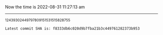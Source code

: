 Now the time is 2022-08-31 11:27:13 am

---

<small>12439302449797809151531515828755</small>

```txt
Latest commit SHA is: f8333db6c020d9b7fba21b3c449761282373b953
```
